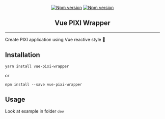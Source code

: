 <p align="center">
  <a href="https://www.npmjs.com/package/vue-pixi-wrapper"><img src="https://img.shields.io/npm/v/vue-pixi-wrapper" alt="Npm version"></a>
  <a href="https://github.com/maitrungduc1410/vue-pixi-wrapper"><img src="https://img.shields.io/github/license/maitrungduc1410/vue-pixi-wrapper" alt="Npm version"></a>
</p>

<h2 align="center">Vue PIXI Wrapper</h2>
<hr>

Create PIXI application using Vue reactive style 👏

## Installation
```
yarn install vue-pixi-wrapper
```
or
```
npm install --save vue-pixi-wrapper
```
## Usage
Look at example in folder `dev`
 